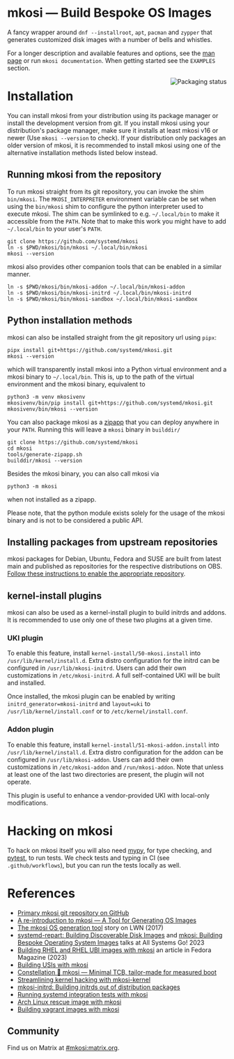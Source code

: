 # mkosi — Build Bespoke OS Images

A fancy wrapper around `dnf --installroot`, `apt`, `pacman`
and `zypper` that generates customized disk images with a number of
bells and whistles.

For a longer description and available features and options, see the [man
page](mkosi/resources/man/mkosi.1.md) or run `mkosi documentation`. When
getting started see the `EXAMPLES` section.

<a href="https://repology.org/project/mkosi/versions">
    <img align="right" src="https://repology.org/badge/vertical-allrepos/mkosi.svg?exclude_sources=site&exclude_unsupported=1" alt="Packaging status">
</a>

# Installation

You can install mkosi from your distribution using its package manager
or install the development version from git. If you install mkosi using
your distribution's package manager, make sure it installs at least
mkosi v16 or newer (Use `mkosi --version` to check). If your
distribution only packages an older version of mkosi, it is recommended
to install mkosi using one of the alternative installation methods
listed below instead.

## Running mkosi from the repository

To run mkosi straight from its git repository, you can invoke the shim
`bin/mkosi`. The `MKOSI_INTERPRETER` environment variable can be set
when using the `bin/mkosi` shim to configure the python interpreter used
to execute mkosi. The shim can be symlinked to e.g. `~/.local/bin` to
make it accessible from the `PATH`. Note that to make this work you
might have to add `~/.local/bin` to your user's `PATH`.

```shell
git clone https://github.com/systemd/mkosi
ln -s $PWD/mkosi/bin/mkosi ~/.local/bin/mkosi
mkosi --version
```

mkosi also provides other companion tools that can be enabled in a similar
manner.

```shell
ln -s $PWD/mkosi/bin/mkosi-addon ~/.local/bin/mkosi-addon
ln -s $PWD/mkosi/bin/mkosi-initrd ~/.local/bin/mkosi-initrd
ln -s $PWD/mkosi/bin/mkosi-sandbox ~/.local/bin/mkosi-sandbox
```

## Python installation methods

mkosi can also be installed straight from the git repository url using
`pipx`:

```shell
pipx install git+https://github.com/systemd/mkosi.git
mkosi --version
```

which will transparently install mkosi into a Python virtual environment
and a mkosi binary to `~/.local/bin`. This is, up to the path of the
virtual environment and the mkosi binary, equivalent to

```shell
python3 -m venv mkosivenv
mkosivenv/bin/pip install git+https://github.com/systemd/mkosi.git
mkosivenv/bin/mkosi --version
```

You can also package mkosi as a
[zipapp](https://docs.python.org/3/library/zipapp.html) that you can
deploy anywhere in your `PATH`. Running this will leave a `mkosi` binary
in `builddir/`

```shell
git clone https://github.com/systemd/mkosi
cd mkosi
tools/generate-zipapp.sh
builddir/mkosi --version
```

Besides the mkosi binary, you can also call mkosi via

```shell
python3 -m mkosi
```

when not installed as a zipapp.

Please note, that the python module exists solely for the usage of the
mkosi binary and is not to be considered a public API.

## Installing packages from upstream repositories

mkosi packages for Debian, Ubuntu, Fedora and SUSE are built from latest main
and published as repositories for the respective distributions on OBS.
[Follow these instructions to enable the appropriate repository](https://software.opensuse.org//download.html?project=system%3Asystemd&package=mkosi).

## kernel-install plugins

mkosi can also be used as a kernel-install plugin to build initrds and addons.
It is recommended to use only one of these two plugins at a given time.

### UKI plugin
To enable this feature, install `kernel-install/50-mkosi.install`
into `/usr/lib/kernel/install.d`. Extra distro configuration for the
initrd can be configured in `/usr/lib/mkosi-initrd`. Users can add their
own customizations in `/etc/mkosi-initrd`. A full self-contained UKI will
be built and installed.

Once installed, the mkosi plugin can be enabled by writing
`initrd_generator=mkosi-initrd` and `layout=uki` to `/usr/lib/kernel/install.conf`
or to `/etc/kernel/install.conf`.

### Addon plugin
To enable this feature, install `kernel-install/51-mkosi-addon.install` into
`/usr/lib/kernel/install.d`. Extra distro configuration for the addon can be
configured in `/usr/lib/mkosi-addon`. Users can add their own customizations in
`/etc/mkosi-addon` and `/run/mkosi-addon`. Note that unless at least one of the
last two directories are present, the plugin will not operate.

This plugin is useful to enhance a vendor-provided UKI with local-only
modifications.

# Hacking on mkosi

To hack on mkosi itself you will also need
[mypy](https://github.com/python/mypy), for type checking, and
[pytest](https://github.com/pytest-dev/pytest), to run tests. We check
tests and typing in CI (see `.github/workflows`), but you can run the
tests locally as well.

# References

* [Primary mkosi git repository on GitHub](https://github.com/systemd/mkosi/)
* [A re-introduction to mkosi — A Tool for Generating OS Images](https://0pointer.net/blog/a-re-introduction-to-mkosi-a-tool-for-generating-os-images.html)
* [The mkosi OS generation tool](https://lwn.net/Articles/726655/) story on LWN (2017)
* [systemd-repart: Building Discoverable Disk Images](https://media.ccc.de/v/all-systems-go-2023-191-systemd-repart-building-discoverable-disk-images) and [mkosi: Building Bespoke Operating System Images](https://media.ccc.de/v/all-systems-go-2023-190-mkosi-building-bespoke-operating-system-images) talks at All Systems Go! 2023
* [Building RHEL and RHEL UBI images with mkosi](https://fedoramagazine.org/create-images-directly-from-rhel-and-rhel-ubi-package-using-mkosi/) an article in Fedora Magazine (2023)
* [Building USIs with mkosi](https://overhead.neocities.org/blog/build-usi-mkosi/)
* [Constellation 💖 mkosi — Minimal TCB, tailor-made for measured boot](https://www.edgeless.systems/blog/constellation-mkosi-minimal-tcb-tailor-made-for-measured-boot/)
* [Streamlining kernel hacking with mkosi-kernel](https://video.fosdem.org/2024/ub5132/fosdem-2024-2209-streamlining-kernel-hacking-with-mkosi-kernel.av1.webm)
* [mkosi-initrd: Building initrds out of distribution packages](https://video.fosdem.org/2024/ua2118/fosdem-2024-2888-mkosi-initrd-building-initrds-out-of-distribution-packages.av1.webm)
* [Running systemd integration tests with mkosi](https://video.fosdem.org/2024/ud2208/fosdem-2024-3431-running-systemd-integration-tests-with-mkosi.av1.webm)
* [Arch Linux rescue image with mkosi](https://swsnr.de/archlinux-rescue-image-with-mkosi)
* [Building vagrant images with mkosi](https://vdwaa.nl/mkosi-vagrant-images.html#mkosi-vagrant-images)

## Community

Find us on Matrix at [#mkosi:matrix.org](https://matrix.to/#/#mkosi:matrix.org).
